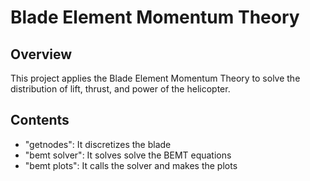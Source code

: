 # Blade Element Momentum Theory

## Overview

This project applies the Blade Element Momentum Theory to solve the distribution of lift, thrust, and power of the helicopter.

## Contents
- "getnodes": It discretizes the blade
- "bemt solver": It solves solve the BEMT equations
- "bemt plots": It calls the solver and makes the plots
